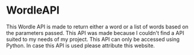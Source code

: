 # WordleAPI
This Wordle API is made to return either a word or a list of words based on the parameters passed. This API was made because I couldn't find a API suited to my needs of my project. This API can only be accessed using Python. In case this API is used please attribute this website.

